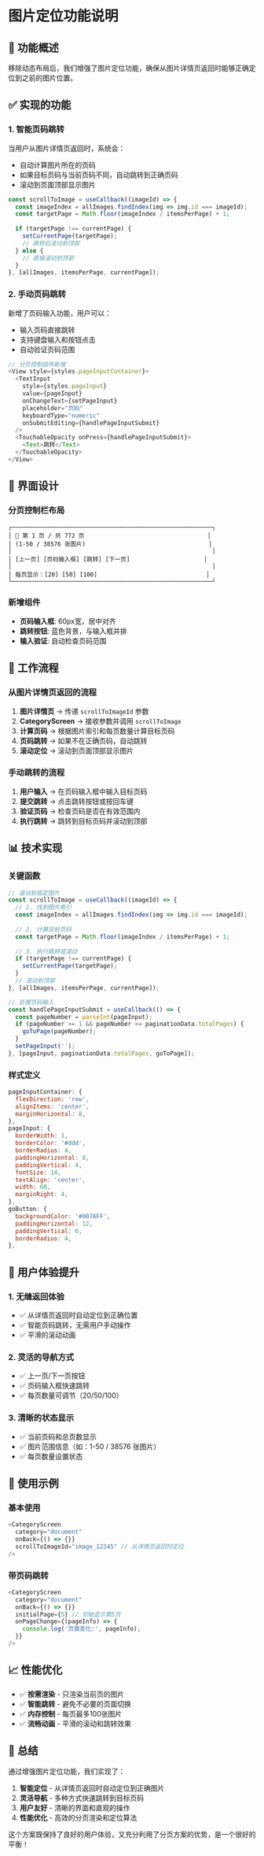 # 图片定位功能说明

## 🎯 功能概述

移除动态布局后，我们增强了图片定位功能，确保从图片详情页返回时能够正确定位到之前的图片位置。

## ✅ 实现的功能

### 1. 智能页码跳转
当用户从图片详情页返回时，系统会：
- 自动计算图片所在的页码
- 如果目标页码与当前页码不同，自动跳转到正确页码
- 滚动到页面顶部显示图片

```javascript
const scrollToImage = useCallback((imageId) => {
  const imageIndex = allImages.findIndex(img => img.id === imageId);
  const targetPage = Math.floor(imageIndex / itemsPerPage) + 1;
  
  if (targetPage !== currentPage) {
    setCurrentPage(targetPage);
    // 跳转后滚动到顶部
  } else {
    // 直接滚动到顶部
  }
}, [allImages, itemsPerPage, currentPage]);
```

### 2. 手动页码跳转
新增了页码输入功能，用户可以：
- 输入页码直接跳转
- 支持键盘输入和按钮点击
- 自动验证页码范围

```javascript
// 分页控制组件新增
<View style={styles.pageInputContainer}>
  <TextInput
    style={styles.pageInput}
    value={pageInput}
    onChangeText={setPageInput}
    placeholder="页码"
    keyboardType="numeric"
    onSubmitEditing={handlePageInputSubmit}
  />
  <TouchableOpacity onPress={handlePageInputSubmit}>
    <Text>跳转</Text>
  </TouchableOpacity>
</View>
```

## 🎨 界面设计

### 分页控制栏布局
```
┌─────────────────────────────────────────────────────────┐
│ 📄 第 1 页 / 共 772 页                                   │
│ (1-50 / 38576 张图片)                                   │
│                                                         │
│ [上一页] [页码输入框] [跳转] [下一页]                     │
│                                                         │
│ 每页显示：[20] [50] [100]                               │
└─────────────────────────────────────────────────────────┘
```

### 新增组件
- **页码输入框**: 60px宽，居中对齐
- **跳转按钮**: 蓝色背景，与输入框并排
- **输入验证**: 自动检查页码范围

## 🔄 工作流程

### 从图片详情页返回的流程
1. **图片详情页** → 传递 `scrollToImageId` 参数
2. **CategoryScreen** → 接收参数并调用 `scrollToImage`
3. **计算页码** → 根据图片索引和每页数量计算目标页码
4. **页码跳转** → 如果不在正确页码，自动跳转
5. **滚动定位** → 滚动到页面顶部显示图片

### 手动跳转的流程
1. **用户输入** → 在页码输入框中输入目标页码
2. **提交跳转** → 点击跳转按钮或按回车键
3. **验证页码** → 检查页码是否在有效范围内
4. **执行跳转** → 跳转到目标页码并滚动到顶部

## 📊 技术实现

### 关键函数
```javascript
// 滚动到指定图片
const scrollToImage = useCallback((imageId) => {
  // 1. 找到图片索引
  const imageIndex = allImages.findIndex(img => img.id === imageId);
  
  // 2. 计算目标页码
  const targetPage = Math.floor(imageIndex / itemsPerPage) + 1;
  
  // 3. 执行跳转或滚动
  if (targetPage !== currentPage) {
    setCurrentPage(targetPage);
  }
  // 滚动到顶部
}, [allImages, itemsPerPage, currentPage]);

// 处理页码输入
const handlePageInputSubmit = useCallback(() => {
  const pageNumber = parseInt(pageInput);
  if (pageNumber >= 1 && pageNumber <= paginationData.totalPages) {
    goToPage(pageNumber);
  }
  setPageInput('');
}, [pageInput, paginationData.totalPages, goToPage]);
```

### 样式定义
```javascript
pageInputContainer: {
  flexDirection: 'row',
  alignItems: 'center',
  marginHorizontal: 8,
},
pageInput: {
  borderWidth: 1,
  borderColor: '#ddd',
  borderRadius: 4,
  paddingHorizontal: 8,
  paddingVertical: 4,
  fontSize: 14,
  textAlign: 'center',
  width: 60,
  marginRight: 4,
},
goButton: {
  backgroundColor: '#007AFF',
  paddingHorizontal: 12,
  paddingVertical: 6,
  borderRadius: 4,
},
```

## 🎉 用户体验提升

### 1. 无缝返回体验
- ✅ 从详情页返回时自动定位到正确位置
- ✅ 智能页码跳转，无需用户手动操作
- ✅ 平滑的滚动动画

### 2. 灵活的导航方式
- ✅ 上一页/下一页按钮
- ✅ 页码输入框快速跳转
- ✅ 每页数量可调节（20/50/100）

### 3. 清晰的状态显示
- ✅ 当前页码和总页数显示
- ✅ 图片范围信息（如：1-50 / 38576 张图片）
- ✅ 每页数量设置状态

## 🔧 使用示例

### 基本使用
```javascript
<CategoryScreen 
  category="document"
  onBack={() => {}}
  scrollToImageId="image_12345" // 从详情页返回时定位
/>
```

### 带页码跳转
```javascript
<CategoryScreen 
  category="document"
  onBack={() => {}}
  initialPage={5} // 初始显示第5页
  onPageChange={(pageInfo) => {
    console.log('页面变化:', pageInfo);
  }}
/>
```

## 📈 性能优化

- ✅ **按需渲染** - 只渲染当前页的图片
- ✅ **智能跳转** - 避免不必要的页面切换
- ✅ **内存控制** - 每页最多100张图片
- ✅ **流畅动画** - 平滑的滚动和跳转效果

## 🎯 总结

通过增强图片定位功能，我们实现了：

1. **智能定位** - 从详情页返回时自动定位到正确图片
2. **灵活导航** - 多种方式快速跳转到目标页码
3. **用户友好** - 清晰的界面和直观的操作
4. **性能优化** - 高效的分页渲染和定位算法

这个方案既保持了良好的用户体验，又充分利用了分页方案的优势，是一个很好的平衡！
